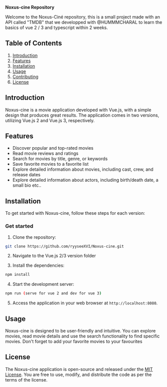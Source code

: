 **Noxus-cine Repository**

Welcome to the Noxus-Ciné repository, this is a small project made with an API called "TMDB" that we developped with @HUMMMCHARAL to learn the basics of vue 2 / 3 and typescript within 2 weeks.

## Table of Contents

1. [Introduction](#introduction)
2. [Features](#features)
3. [Installation](#installation)
4. [Usage](#usage)
5. [Contributing](#contributing)
6. [License](#license)

## Introduction

Noxus-cine is a movie application developed with Vue.js, with a simple design that produces great results. The application comes in two versions, utilizing Vue.js 2 and Vue.js 3, respectively.

## Features

- Discover popular and top-rated movies
- Read movie reviews and ratings
- Search for movies by title, genre, or keywords
- Save favorite movies to a favorite list
- Explore detailed information about movies, including cast, crew, and release dates
- Explore detailed information about actors, including birth/death date, a small bio etc..

## Installation

To get started with Noxus-cine, follow these steps for each version:

### Get started

1. Clone the repository:

```bash
git clone https://github.com/ryyseeXVI/Noxus-cine.git
```

2. Navigate to the Vue.js 2/3 version folder

3. Install the dependencies:

```bash
npm install
```

4. Start the development server:

```bash
npm run (serve for vue 2 and dev for vue 3)
```

5. Access the application in your web browser at `http://localhost:8080`.

## Usage

Noxus-cine is designed to be user-friendly and intuitive. You can explore movies, read movie details and use the search functionality to find specific movies. Don't forget to add your favorite movies to your favourites

## License

The Noxus-cine application is open-source and released under the [MIT License](LICENSE). You are free to use, modify, and distribute the code as per the terms of the license.
